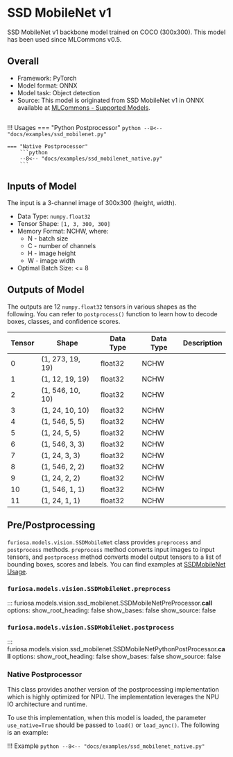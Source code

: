 # SSD MobileNet v1

SSD MobileNet v1 backbone model trained on COCO (300x300).
This model has been used since MLCommons v0.5.

## Overall
* Framework: PyTorch
* Model format: ONNX
* Model task: Object detection
* Source: This model is originated from SSD MobileNet v1 in ONNX available at
[MLCommons - Supported Models](https://github.com/mlcommons/inference/tree/master/vision/classification_and_detection#supported-models).

## <a name="SSDMobileNet_Usage"></a>
!!! Usages
    === "Python Postprocessor"
        ```python
        --8<-- "docs/examples/ssd_mobilenet.py"
        ```
     
    === "Native Postprocessor"
        ```python
        --8<-- "docs/examples/ssd_mobilenet_native.py"
        ```

## Inputs of Model 
The input is a 3-channel image of 300x300 (height, width).

* Data Type: `numpy.float32`
* Tensor Shape: `[1, 3, 300, 300]`
* Memory Format: NCHW, where:
    * N - batch size
    * C - number of channels
    * H - image height
    * W - image width
* Optimal Batch Size: <= 8

## Outputs of Model
The outputs are 12 `numpy.float32` tensors in various shapes as the following.
You can refer to `postprocess()` function to learn how to decode boxes, classes, and confidence scores.


| Tensor | Shape            | Data Type | Data Type | Description |
|--------|------------------|-----------|-----------|-------------|
| 0      | (1, 273, 19, 19) | float32   | NCHW      |             |
| 1      | (1, 12, 19, 19)  | float32   | NCHW      |             |
| 2      | (1, 546, 10, 10) | float32   | NCHW      |             |
| 3      | (1, 24, 10, 10)  | float32   | NCHW      |             |
| 4      | (1, 546, 5, 5)   | float32   | NCHW      |             |
| 5      | (1, 24, 5, 5)    | float32   | NCHW      |             |
| 6      | (1, 546, 3, 3)   | float32   | NCHW      |             |
| 7      | (1, 24, 3, 3)    | float32   | NCHW      |             |
| 8      | (1, 546, 2, 2)   | float32   | NCHW      |             |
| 9      | (1, 24, 2, 2)    | float32   | NCHW      |             |
| 10     | (1, 546, 1, 1)   | float32   | NCHW      |             |
| 11     | (1, 24, 1, 1)    | float32   | NCHW      |             |

## Pre/Postprocessing
`furiosa.models.vision.SSDMobileNet` class provides `preprocess` and `postprocess` methods.
`preprocess` method converts input images to input tensors, and `postprocess` method converts 
model output tensors to a list of bounding boxes, scores and labels. 
You can find examples at [SSDMobileNet Usage](#SSDMobileNet_Usage).
 
### `furiosa.models.vision.SSDMobileNet.preprocess`
::: furiosa.models.vision.ssd_mobilenet.SSDMobileNetPreProcessor.__call__
    options:
        show_root_heading: false
        show_bases: false
        show_source: false
    
### `furiosa.models.vision.SSDMobileNet.postprocess`
::: furiosa.models.vision.ssd_mobilenet.SSDMobileNetPythonPostProcessor.__call__
    options:
        show_root_heading: false
        show_bases: false
        show_source: false

### <a href="NativePostProcessor"></a>Native Postprocessor
This class provides another version of the postprocessing implementation
which is highly optimized for NPU. The implementation leverages the NPU IO architecture and runtime.

To use this implementation, when this model is loaded, the parameter `use_native=True`
should be passed to `load()` or `load_aync()`. The following is an example:

!!! Example
    ```python
    --8<-- "docs/examples/ssd_mobilenet_native.py"
    ```
